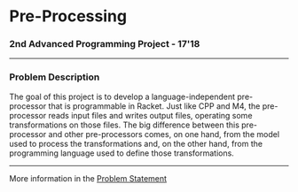 # Pre-Processing
### 2nd Advanced Programming Project - 17'18

---

### Problem Description

The goal of this project is to develop a language-independent pre-processor that
is programmable in Racket. Just like CPP and M4, the pre-processor reads input
files and writes output files, operating some transformations on those files.
The big difference between this pre-processor and other pre-processors comes, on
one hand, from the model used to process the transformations and, on the other
hand, from the programming language used to define those transformations.

---

More information in the [Problem Statement](statement.pdf)